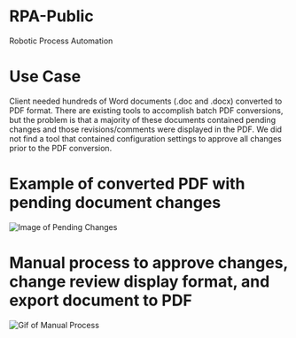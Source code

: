 # RPA-Public
Robotic Process Automation

# Use Case
Client needed hundreds of Word documents (.doc and .docx) converted to PDF format.  There are existing tools to accomplish batch PDF conversions, but the problem is that a majority of these documents contained pending changes and those revisions/comments were displayed in the PDF.  We did not find a tool that contained configuration settings to approve all changes prior to the PDF conversion.

# Example of converted PDF with pending document changes
![Image of Pending Changes](https://s3.amazonaws.com/gst-public-share/github/gst_revisions_example.png)

# Manual process to approve changes, change review display format, and export document to PDF
![Gif of Manual Process](https://media.giphy.com/media/1ynCRohvQBcBimh1VB/giphy.gif)
